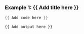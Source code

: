 ### Example 1: {{ Add title here }}
```powershell
{{ Add code here }}
```

```output
{{ Add output here }}
```



